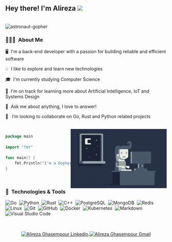 <h2>Hey there!  I'm Alireza <img src="https://media.giphy.com/media/hvRJCLFzcasrR4ia7z/giphy.gif" width="25px"><a href="https://github.com/alireza-qp"></a></h2>

<br>

<img alt="astronaut-gopher" src="https://cdn.dribbble.com/users/1044993/screenshots/6623656/gopher-astronaut_dribbble.png?compress=1&resize=800x400" align="center">


### 👨🏻‍💻 &nbsp;About Me

🖥️ &nbsp;I'm a back-end developer with a passion for building reliable and efficient software

💡 &nbsp;I like to explore and learn new technologies

🎓 &nbsp;I'm currently studying Computer Science

🌱 &nbsp;I'm on track for learning more about Artificial Intelligence, IoT and Systems Design 

💬 &nbsp;Ask me about anything, I love to answer!

👯 &nbsp; I’m looking to collaborate on Go, Rust and Python related projects

<br>

<img alt="Night Coding" src="https://raw.githubusercontent.com/AVS1508/AVS1508/master/assets/Night-Coding.gif" align="right"/>

```go
package main

import "fmt"

func main() {
    fmt.Println("I'm a Gopher! 🐹")
}

```
<br>

### 🔧 &nbsp;Technologies & Tools
![Go](https://img.shields.io/badge/-Go-05122A?style=flat&logo=go)&nbsp;
![Python](https://img.shields.io/badge/-Python-05122A?style=flat&logo=python)&nbsp;
![Rust](https://img.shields.io/badge/-Rust-05122A?style=flat&logo=rust)&nbsp;
![C++](https://img.shields.io/badge/-C++-05122A?style=flat&logo=C%2B%2B&logoColor=00599C)&nbsp;
![PostgreSQL](https://img.shields.io/badge/-PostgreSQL-05122A?style=flat&logo=postgresql)&nbsp;
![MongoDB](https://img.shields.io/badge/-MongoDB-05122A?style=flat&logo=mongodb)&nbsp;
![Redis](https://img.shields.io/badge/-Redis-05122A?style=flat&logo=redis)&nbsp;
![Linux](https://img.shields.io/badge/-Linux-05122A?style=flat&logo=linux)&nbsp;
![Git](https://img.shields.io/badge/-Git-05122A?style=flat&logo=git)&nbsp;
![GitHub](https://img.shields.io/badge/-GitHub-05122A?style=flat&logo=github)&nbsp;
![Docker](https://img.shields.io/badge/-Docker-05122A?style=flat&logo=docker)&nbsp;
![Kubernetes](https://img.shields.io/badge/-Kubernetes-05122A?style=flat&logo=kubernetes&logoColor=007ACC)&nbsp;
![Markdown](https://img.shields.io/badge/-Markdown-05122A?style=flat&logo=markdown)&nbsp;
![Visual Studio Code](https://img.shields.io/badge/-Visual%20Studio%20Code-05122A?style=flat&logo=visual-studio-code&logoColor=007ACC)&nbsp;

<br>
  <p align="center">
  <a href="https://www.linkedin.com/in/alireza-ghasempour-639499202/">
    <img src="https://www.vectorlogo.zone/logos/linkedin/linkedin-icon.svg" alt="Alireza Ghasempour Linkedin" height="30" width="30" align="center">
  </a>
  <a href="mailto: alirza.qasempour@gmail.com">
    <img src="https://www.vectorlogo.zone/logos/gmail/gmail-icon.svg" alt="Alireza Ghasempour Gmail" height="30" width="50" align="center">
  </a>
  </p>

